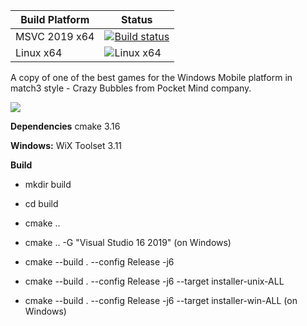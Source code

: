 Build Platform   | Status
---------------- | ----------------------
MSVC 2019 x64    | [![Build status](https://ci.appveyor.com/api/projects/status/cmh2qiowtm3man71?svg=true)](https://ci.appveyor.com/project/grottansbarn/winmo-bubbles)
Linux x64        | ![Linux x64](https://img.shields.io/bitbucket/pipelines/grottansbarn/winmo_bubbles.svg?style=flat-square)

A copy of one of the best games for the Windows Mobile platform in match3 style - Crazy Bubbles from Pocket Mind company.

![](http://hpc.ru/soft/data/9005/crazybub.gif)

**Dependencies**
cmake 3.16

**Windows:**
WiX Toolset 3.11 

**Build**

- mkdir build

- cd build

- cmake ..

- cmake .. -G "Visual Studio 16 2019" (on Windows)

- cmake --build . --config Release -j6

- cmake --build . --config Release -j6 --target installer-unix-ALL

- cmake --build . --config Release -j6 --target installer-win-ALL (on Windows)
